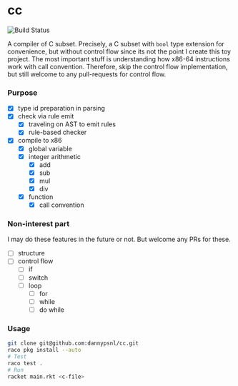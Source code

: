 # cc

![Build Status](https://github.com/dannypsnl/cc/workflows/Racket/badge.svg?branch=master)

A compiler of C subset. Precisely, a C subset with `bool` type extension for convenience, but without control flow since its not the point I create this toy project. The most important stuff is understanding how x86-64 instructions work with call convention. Therefore, skip the control flow implementation, but still welcome to any pull-requests for control flow.

### Purpose

- [x] type id preparation in parsing
- [x] check via rule emit
  - [x] traveling on AST to emit rules
  - [x] rule-based checker
- [x] compile to x86
  - [x] global variable
  - [x] integer arithmetic
    - [x] add
    - [x] sub
    - [x] mul
    - [x] div
  - [x] function
    - [x] call convention

### Non-interest part

I may do these features in the future or not. But welcome any PRs for these.

- [ ] structure
- [ ] control flow
  - [ ] if
  - [ ] switch
  - [ ] loop
    - [ ] for
    - [ ] while
    - [ ] do while

### Usage

```sh
git clone git@github.com:dannypsnl/cc.git
raco pkg install --auto
# Test
raco test .
# Run
racket main.rkt <c-file>
```
